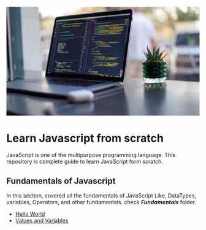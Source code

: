 ![Banner](/assets/banner.jpg)

# Learn Javascript from scratch

JavaScript is one of the multipurpose programming language. This repository is complete guide to learn JavaScript form scratch.

## Fundamentals of Javascript

In this section, covered all the fundamentals of JavaScript Like, DataTypes, variables, Operators, and other fundamentals. check **_Fundamentals_** folder.

- [Hello World](/fundamentals/HelloWorld/)
- [Values and Variables](/fundamentals/HelloWorld/)
